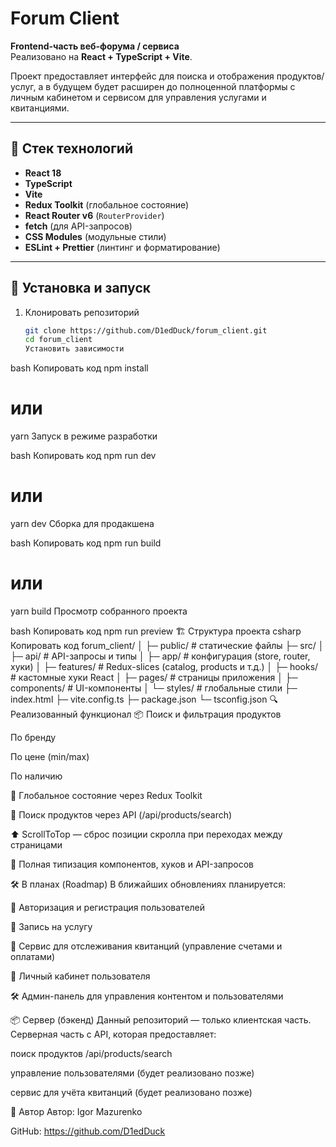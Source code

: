 # Forum Client

**Frontend-часть веб-форума / сервиса**  
Реализовано на **React + TypeScript + Vite**.

Проект предоставляет интерфейс для поиска и отображения продуктов/услуг, а в будущем будет расширен до полноценной платформы с личным кабинетом и сервисом для управления услугами и квитанциями.

---

## 📁 Стек технологий

- **React 18**
- **TypeScript**
- **Vite**
- **Redux Toolkit** (глобальное состояние)
- **React Router v6** (`RouterProvider`)
- **fetch** (для API-запросов)
- **CSS Modules** (модульные стили)
- **ESLint + Prettier** (линтинг и форматирование)

---

## 🚀 Установка и запуск

1. Клонировать репозиторий
   ```bash
   git clone https://github.com/D1edDuck/forum_client.git
   cd forum_client
   Установить зависимости
   ```

bash
Копировать код
npm install

# или

yarn
Запуск в режиме разработки

bash
Копировать код
npm run dev

# или

yarn dev
Сборка для продакшена

bash
Копировать код
npm run build

# или

yarn build
Просмотр собранного проекта

bash
Копировать код
npm run preview
🏗 Структура проекта
csharp
Копировать код
forum_client/
│
├─ public/ # статические файлы
├─ src/
│ ├─ api/ # API-запросы и типы
│ ├─ app/ # конфигурация (store, router, хуки)
│ ├─ features/ # Redux-slices (catalog, products и т.д.)
│ ├─ hooks/ # кастомные хуки React
│ ├─ pages/ # страницы приложения
│ ├─ components/ # UI-компоненты
│ └─ styles/ # глобальные стили
├─ index.html
├─ vite.config.ts
├─ package.json
└─ tsconfig.json
🔍 Реализованный функционал
📦 Поиск и фильтрация продуктов

По бренду

По цене (min/max)

По наличию

🔄 Глобальное состояние через Redux Toolkit

🔎 Поиск продуктов через API (/api/products/search)

⬆️ ScrollToTop — сброс позиции скролла при переходах между страницами

🧩 Полная типизация компонентов, хуков и API-запросов

🛠 В планах (Roadmap)
В ближайших обновлениях планируется:

🔑 Авторизация и регистрация пользователей

📝 Запись на услугу

📄 Сервис для отслеживания квитанций (управление счетами и оплатами)

👤 Личный кабинет пользователя

🛠 Админ-панель для управления контентом и пользователями

📦 Сервер (бэкенд)
Данный репозиторий — только клиентская часть.
Серверная часть с API, которая предоставляет:

поиск продуктов /api/products/search

управление пользователями (будет реализовано позже)

сервис для учёта квитанций (будет реализовано позже)

👤 Автор
Автор: Igor Mazurenko

GitHub: https://github.com/D1edDuck
